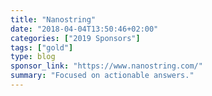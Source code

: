 ```yaml
---
title: "Nanostring"
date: "2018-04-04T13:50:46+02:00"
categories: ["2019 Sponsors"]
tags: ["gold"]
type: blog
sponsor_link: "https://www.nanostring.com/"
summary: "Focused on actionable answers."
---
```


